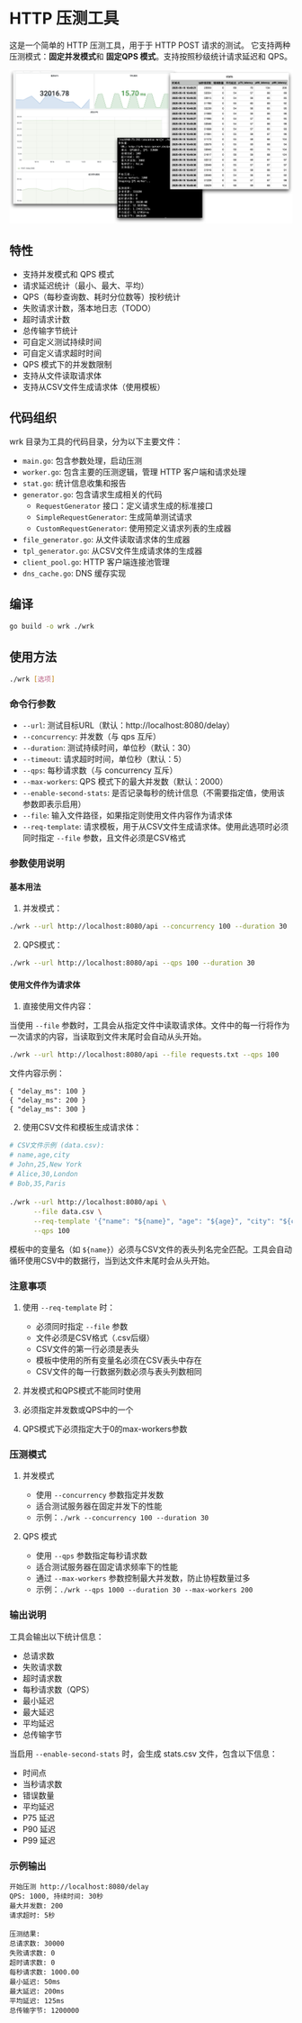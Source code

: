# HTTP 压测工具

这是一个简单的 HTTP 压测工具，用于于 HTTP POST 请求的测试。
它支持两种压测模式：**固定并发模式**和 **固定QPS 模式**。支持按照秒级统计请求延迟和 QPS。

![effect](images/effect.png)

## 特性

- 支持并发模式和 QPS 模式
- 请求延迟统计（最小、最大、平均）
- QPS（每秒查询数、耗时分位数等）按秒统计
- 失败请求计数，落本地日志（TODO）
- 超时请求计数
- 总传输字节统计
- 可自定义测试持续时间
- 可自定义请求超时时间
- QPS 模式下的并发数限制
- 支持从文件读取请求体
- 支持从CSV文件生成请求体（使用模板）

## 代码组织

wrk 目录为工具的代码目录，分为以下主要文件：

- `main.go`: 包含参数处理，启动压测
- `worker.go`: 包含主要的压测逻辑，管理 HTTP 客户端和请求处理
- `stat.go`: 统计信息收集和报告
- `generator.go`: 包含请求生成相关的代码
    - `RequestGenerator` 接口：定义请求生成的标准接口
    - `SimpleRequestGenerator`: 生成简单测试请求
    - `CustomRequestGenerator`: 使用预定义请求列表的生成器
- `file_generator.go`: 从文件读取请求体的生成器
- `tpl_generator.go`: 从CSV文件生成请求体的生成器
- `client_pool.go`: HTTP 客户端连接池管理
- `dns_cache.go`: DNS 缓存实现

## 编译

```bash
go build -o wrk ./wrk
```

## 使用方法

```bash
./wrk [选项]
```

### 命令行参数

- `--url`: 测试目标URL（默认：http://localhost:8080/delay）
- `--concurrency`: 并发数（与 qps 互斥）
- `--duration`: 测试持续时间，单位秒（默认：30）
- `--timeout`: 请求超时时间，单位秒（默认：5）
- `--qps`: 每秒请求数（与 concurrency 互斥）
- `--max-workers`: QPS 模式下的最大并发数（默认：2000）
- `--enable-second-stats`: 是否记录每秒的统计信息（不需要指定值，使用该参数即表示启用）
- `--file`: 输入文件路径，如果指定则使用文件内容作为请求体
- `--req-template`: 请求模板，用于从CSV文件生成请求体。使用此选项时必须同时指定 `--file` 参数，且文件必须是CSV格式

### 参数使用说明

#### 基本用法

1. 并发模式：
```bash
./wrk --url http://localhost:8080/api --concurrency 100 --duration 30
```

2. QPS模式：
```bash
./wrk --url http://localhost:8080/api --qps 100 --duration 30
```

#### 使用文件作为请求体

1. 直接使用文件内容：

当使用 `--file` 参数时，工具会从指定文件中读取请求体。文件中的每一行将作为一次请求的内容，当读取到文件末尾时会自动从头开始。

```bash
./wrk --url http://localhost:8080/api --file requests.txt --qps 100
```

文件内容示例：

```
{ "delay_ms": 100 }
{ "delay_ms": 200 }
{ "delay_ms": 300 }
```


2. 使用CSV文件和模板生成请求体：
```bash
# CSV文件示例 (data.csv):
# name,age,city
# John,25,New York
# Alice,30,London
# Bob,35,Paris

./wrk --url http://localhost:8080/api \
      --file data.csv \
      --req-template '{"name": "${name}", "age": "${age}", "city": "${city}"}' \
      --qps 100
```

模板中的变量名（如 `${name}`）必须与CSV文件的表头列名完全匹配。工具会自动循环使用CSV中的数据行，当到达文件末尾时会从头开始。

### 注意事项

1. 使用 `--req-template` 时：
   - 必须同时指定 `--file` 参数
   - 文件必须是CSV格式（.csv后缀）
   - CSV文件的第一行必须是表头
   - 模板中使用的所有变量名必须在CSV表头中存在
   - CSV文件的每一行数据列数必须与表头列数相同

2. 并发模式和QPS模式不能同时使用

3. 必须指定并发数或QPS中的一个

4. QPS模式下必须指定大于0的max-workers参数

### 压测模式

1. 并发模式
    - 使用 `--concurrency` 参数指定并发数
    - 适合测试服务器在固定并发下的性能
    - 示例：`./wrk --concurrency 100 --duration 30`

2. QPS 模式
    - 使用 `--qps` 参数指定每秒请求数
    - 适合测试服务器在固定请求频率下的性能
    - 通过 `--max-workers` 参数控制最大并发数，防止协程数量过多
    - 示例：`./wrk --qps 1000 --duration 30 --max-workers 200`


### 输出说明

工具会输出以下统计信息：

- 总请求数
- 失败请求数
- 超时请求数
- 每秒请求数（QPS）
- 最小延迟
- 最大延迟
- 平均延迟
- 总传输字节

当启用 `--enable-second-stats` 时，会生成 stats.csv 文件，包含以下信息：

- 时间点
- 当秒请求数
- 错误数量
- 平均延迟
- P75 延迟
- P90 延迟
- P99 延迟

### 示例输出

```
开始压测 http://localhost:8080/delay
QPS: 1000, 持续时间: 30秒
最大并发数: 200
请求超时: 5秒

压测结果:
总请求数: 30000
失败请求数: 0
超时请求数: 0
每秒请求数: 1000.00
最小延迟: 50ms
最大延迟: 200ms
平均延迟: 125ms
总传输字节: 1200000
``` 